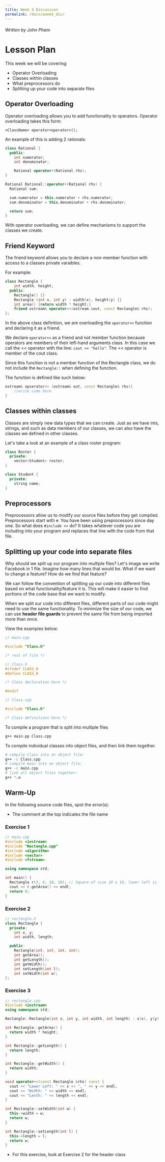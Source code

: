 ```yaml
---
title: Week 4 Discussion
permalink: /docs/week4_dis/
---
```


###### Written by John Pham

# Lesson Plan

This week we will be covering:

* Operator Overloading
* Classes within classes
* What preprocessors do
* Splitting up your code into separate files

## Operator Overloading

Operator overloading allows you to add functionality to operators. Operator overloading takes this form:

`<ClassName> operator<operator>();`

An example of this is adding 2 rationals:

```cpp
class Rational {
  public:
    int numerator;
    int denominator;

    Rational operator+(Rational rhs);
}

Rational Rational::operator+(Rational rhs) {
  Rational sum;

  sum.numerator = this.numerator + rhs.numerator;
  sum.denominator = this.denominator + rhs.denominator;

  return sum;
}
```

With operator overloading, we can define mechanisms to support the classes we create.

## Friend Keyword

The friend keyword allows you to declare a non-member function with access to a classes private varaibles.

For example:
```c++
class Rectangle {
    int width, height;
  public:
    Rectangle() {}
    Rectangle (int x, int y) : width(x), height(y) {}
    int area() {return width * height;}
    friend ostream& operator<<(ostream &out, const Rectangle& rhs);
};
```

In the above class definition, we are overloading the `operator<<` function and declaring it as a friend.

We declare `operator<<` as a friend and not member function because operators are members of their left-hand arguments class. 
In this case we call the << operator with the line: `cout << "hello"`. 
The << operator is member of the cout class.

Since this function is not a member function of the Rectangle class, we do not include the `Rectangle::` when defining the function.

The function is defined like such below:
```c++
ostream& opserator<< (ostream& out, const Rectangle& rhs){
	//write code here
}
```

## Classes within classes

Classes are simply new data types that we can create. Just as we have ints, strings, and such as data members
of our classes, we can also have the classes we defined in other classes.

Let's take a look at an example of a class roster program:

```cpp
class Roster {
  private:
    vector<Student> roster;
}

class Student {
  private:
    string name;
}
```

## Preprocessors

Preprocessors allow us to modify our source files before they get compiled. Preprocessors start with `#`. You
have been using preprocessors since day one. So what does `#include <>` do? It takes whatever code you are
including into your program and replaces that line with the code from that file.

## Splitting up your code into separate files

Why should we split up our program into multiple files? Let's image we write Facebook in 1 file. Imagine how
many lines that would be. What if we want to change a feature? How do we find that feature?

We can follow the convention of splitting up our code into different files based on what functionality/feature
it is. This will make it easier to find portions of the code base that we want to modify.

When we split our code into different files, different parts of our code might need to use the same 
functionality. To minimize the size of our code, we can use **header file guards** to prevent the same file
from being imported more than once.

View the examples below:
```c++
// main.cpp

#include "Class.h"

/* rest of file */
```

```c++
// Class.h
#ifndef CLASS_H
#define CLASS_H

/* Class declaration here */

#endif
```

```c++
// Class.cpp

#include "Class.h"

/* Class definitions here */
```

To compile a program that is split into multiple files

```bash
g++ main.pp Class.cpp
```

To compile individual classes into object files, and then link them together.

```bash
# compile Class into an object file:
g++ -c Class.cpp
# compile main into an object file:
g++ -c main.cpp
# link all object files together:
g++ *.o
```

## Warm-Up

In the following source code files, spot the error(s):
* The comment at the top indicates the file name

### Exercise 1
```cpp
// main.cpp
#include <iostream>
#include "Rectangle.cpp"
#include <algorithm>
#include <vector>
#include <fstream>

using namespace std;

int main() {
  Rectangle r(3, 4, 10, 10); // Square of size 10 x 10, lower left is (3, 4)
  cout << r.getArea() << endl;
  return 0;
}
```

### Exercise 2
```cpp
// rectangle.h
class Rectangle {
  private:
    int x, y;
    int width, length;

  public:
    Rectangle(int, int, int, int);
    int getArea();
    int getLength();
    int getWidth();
    int setLength(int l);
    int setWidth(int w);
};
```

### Exercise 3
```cpp
// rectangle.cpp
#include <iostream>
using namespace std;

Rectangle::Rectangle(int x, int y, int width, int length) : x(x), y(y), width(width), length(length) {};

int Rectangle::getArea() { 
  return width * height;
}

int Rectangle::getLength() {
  return length;
}

int Rectangle::getWidth() {
  return width;
}

void operator<<(const Rectangle &rhs) const {
  cout << "Lower Left: " << x << ", " << y << endl;
  cout << "Width: " << width << endl;
  cout << "Lenth: " << length << endl;
}

int Rectangle::setWidth(int w) {
  this->width = w;
  return w;
}

int Rectangle::setLength(int l) {
  this->length = l;
  return w;
}
```

* For this exercise, look at Exercise 2 for the header class